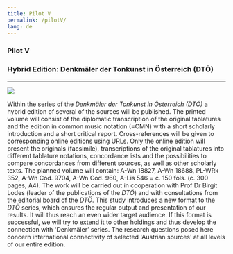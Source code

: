 ```yaml
---
title: Pilot V
permalink: /pilotV/
lang: de
---
```


### Pilot V
### Hybrid Edition: Denkmäler der Tonkunst in Österreich (DTÖ)
___

![](/assets/img/DTÖ_coll_01.png)


Within the series of the _Denkmäler der Tonkunst in Österreich (DTÖ)_
a hybrid edition of several of the sources will be published. The printed volume will consist of the
diplomatic transcription of the original tablatures and the edition in common music notation (=CMN) with a short scholarly
introduction and a short critical report. Cross-references will be given to corresponding online
editions using URLs. Only the online edition will present the originals (facsimile), transcriptions of
the original tablatures into different tablature notations, concordance lists and the possibilities to
compare concordances from different sources, as well as other scholarly texts. The planned volume
will contain: A-Wn 18827, A-Wn 18688, PL-WRk 352, A-Wn Cod. 9704, A-Wn Cod. 960, A-Lis 546
= c. 150 fols. (c. 300 pages, A4). The work will be carried out in cooperation with Prof Dr Birgit Lodes
(leader of the publications of the _DTÖ_) and with consultations from the editorial board of the _DTÖ_.
This study introduces a new format to the _DTÖ_ series, which ensures the regular output and
presentation of our results. It will thus reach an even wider target audience. If this format is
successful, we will try to extend it to other holdings and thus develop the connection with 'Denkmäler’
series. The research questions posed here concern international connectivity of selected 'Austrian
sources' at all levels of our entire edition.
